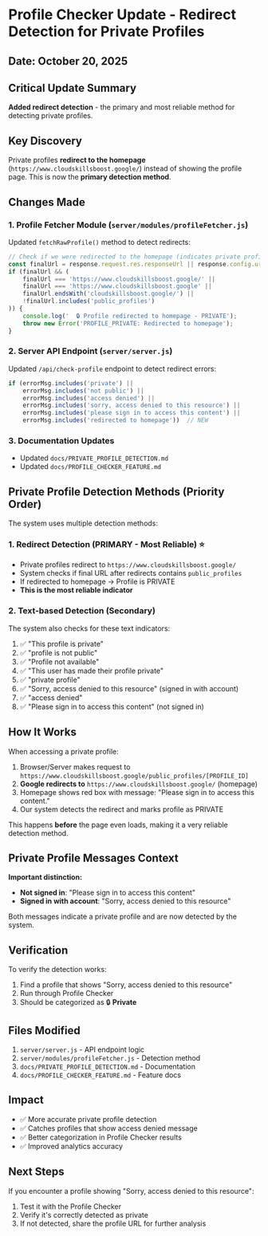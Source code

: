 # Profile Checker Update - Redirect Detection for Private Profiles

## Date: October 20, 2025

## Critical Update Summary
**Added redirect detection** - the primary and most reliable method for detecting private profiles.

## Key Discovery
Private profiles **redirect to the homepage** (`https://www.cloudskillsboost.google/`) instead of showing the profile page. This is now the **primary detection method**.

## Changes Made

### 1. Profile Fetcher Module (`server/modules/profileFetcher.js`)
Updated `fetchRawProfile()` method to detect redirects:
```javascript
// Check if we were redirected to the homepage (indicates private profile)
const finalUrl = response.request.res.responseUrl || response.config.url;
if (finalUrl && (
    finalUrl === 'https://www.cloudskillsboost.google/' ||
    finalUrl === 'https://www.cloudskillsboost.google' ||
    finalUrl.endsWith('cloudskillsboost.google/') ||
    !finalUrl.includes('public_profiles')
)) {
    console.log('  🔒 Profile redirected to homepage - PRIVATE');
    throw new Error('PROFILE_PRIVATE: Redirected to homepage');
}
```

### 2. Server API Endpoint (`server/server.js`)
Updated `/api/check-profile` endpoint to detect redirect errors:
```javascript
if (errorMsg.includes('private') || 
    errorMsg.includes('not public') || 
    errorMsg.includes('access denied') ||
    errorMsg.includes('sorry, access denied to this resource') ||
    errorMsg.includes('please sign in to access this content') ||
    errorMsg.includes('redirected to homepage'))  // NEW
```

### 3. Documentation Updates
- Updated `docs/PRIVATE_PROFILE_DETECTION.md`
- Updated `docs/PROFILE_CHECKER_FEATURE.md`

## Private Profile Detection Methods (Priority Order)

The system uses multiple detection methods:

### 1. **Redirect Detection** (PRIMARY - Most Reliable) ⭐
- Private profiles redirect to `https://www.cloudskillsboost.google/`
- System checks if final URL after redirects contains `public_profiles`
- If redirected to homepage → Profile is PRIVATE
- **This is the most reliable indicator**

### 2. **Text-based Detection** (Secondary)
The system also checks for these text indicators:
1. ✅ "This profile is private"
2. ✅ "profile is not public"
3. ✅ "Profile not available"
4. ✅ "This user has made their profile private"
5. ✅ "private profile"
6. ✅ "Sorry, access denied to this resource" (signed in with account)
7. ✅ "access denied"
8. ✅ "Please sign in to access this content" (not signed in)

## How It Works

When accessing a private profile:
1. Browser/Server makes request to `https://www.cloudskillsboost.google/public_profiles/[PROFILE_ID]`
2. **Google redirects to** `https://www.cloudskillsboost.google/` (homepage)
3. Homepage shows red box with message: "Please sign in to access this content."
4. Our system detects the redirect and marks profile as PRIVATE

This happens **before** the page even loads, making it a very reliable detection method.

## Private Profile Messages Context

**Important distinction:**
- **Not signed in**: "Please sign in to access this content"
- **Signed in with account**: "Sorry, access denied to this resource"

Both messages indicate a private profile and are now detected by the system.

## Verification

To verify the detection works:
1. Find a profile that shows "Sorry, access denied to this resource"
2. Run through Profile Checker
3. Should be categorized as 🔒 **Private**

## Files Modified

1. `server/server.js` - API endpoint logic
2. `server/modules/profileFetcher.js` - Detection method
3. `docs/PRIVATE_PROFILE_DETECTION.md` - Documentation
4. `docs/PROFILE_CHECKER_FEATURE.md` - Feature docs

## Impact

- ✅ More accurate private profile detection
- ✅ Catches profiles that show access denied message
- ✅ Better categorization in Profile Checker results
- ✅ Improved analytics accuracy

## Next Steps

If you encounter a profile showing "Sorry, access denied to this resource":
1. Test it with the Profile Checker
2. Verify it's correctly detected as private
3. If not detected, share the profile URL for further analysis
